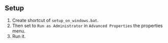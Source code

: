 ## Setup

1. Create shortcut of `setup_on_windows.bat`.
2. Then set to `Run as Administrator` in `Advanced Properties` the properties menu.
3. Run it.